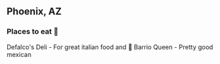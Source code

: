 ## Phoenix, AZ

### Places to eat :hamburger:
Defalco's Deli - For great italian food and :pizza:
Barrio Queen - Pretty good mexican 
 
